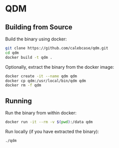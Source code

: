 # QDM

## Building from Source

Build the binary using docker:

```bash
git clone https://github.com/calebcase/qdm.git
cd qdm
docker build -t qdm .
```

Optionally, extract the binary from the docker image:

```bash
docker create -it --name qdm qdm
docker cp qdm:/usr/local/bin/qdm qdm
docker rm -f qdm
```

## Running

Run the binary from within docker:

```bash
docker run -it --rm -v $(pwd):/data qdm
```

Run locally (if you have extracted the binary):

```bash
./qdm
```
